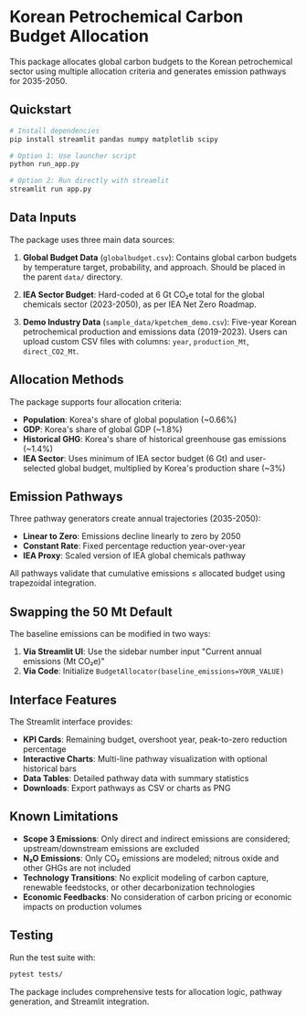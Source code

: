 # Korean Petrochemical Carbon Budget Allocation

This package allocates global carbon budgets to the Korean petrochemical sector using multiple allocation criteria and generates emission pathways for 2035-2050.

## Quickstart

```bash
# Install dependencies
pip install streamlit pandas numpy matplotlib scipy

# Option 1: Use launcher script
python run_app.py

# Option 2: Run directly with streamlit
streamlit run app.py
```

## Data Inputs

The package uses three main data sources:

1. **Global Budget Data** (`globalbudget.csv`): Contains global carbon budgets by temperature target, probability, and approach. Should be placed in the parent `data/` directory.

2. **IEA Sector Budget**: Hard-coded at 6 Gt CO₂e total for the global chemicals sector (2023-2050), as per IEA Net Zero Roadmap.

3. **Demo Industry Data** (`sample_data/kpetchem_demo.csv`): Five-year Korean petrochemical production and emissions data (2019-2023). Users can upload custom CSV files with columns: `year`, `production_Mt`, `direct_CO2_Mt`.

## Allocation Methods

The package supports four allocation criteria:

- **Population**: Korea's share of global population (~0.66%)
- **GDP**: Korea's share of global GDP (~1.8%)  
- **Historical GHG**: Korea's share of historical greenhouse gas emissions (~1.4%)
- **IEA Sector**: Uses minimum of IEA sector budget (6 Gt) and user-selected global budget, multiplied by Korea's production share (~3%)

## Emission Pathways

Three pathway generators create annual trajectories (2035-2050):

- **Linear to Zero**: Emissions decline linearly to zero by 2050
- **Constant Rate**: Fixed percentage reduction year-over-year
- **IEA Proxy**: Scaled version of IEA global chemicals pathway

All pathways validate that cumulative emissions ≤ allocated budget using trapezoidal integration.

## Swapping the 50 Mt Default

The baseline emissions can be modified in two ways:

1. **Via Streamlit UI**: Use the sidebar number input "Current annual emissions (Mt CO₂e)"
2. **Via Code**: Initialize `BudgetAllocator(baseline_emissions=YOUR_VALUE)`

## Interface Features

The Streamlit interface provides:

- **KPI Cards**: Remaining budget, overshoot year, peak-to-zero reduction percentage
- **Interactive Charts**: Multi-line pathway visualization with optional historical bars
- **Data Tables**: Detailed pathway data with summary statistics
- **Downloads**: Export pathways as CSV or charts as PNG

## Known Limitations

- **Scope 3 Emissions**: Only direct and indirect emissions are considered; upstream/downstream emissions are excluded
- **N₂O Emissions**: Only CO₂ emissions are modeled; nitrous oxide and other GHGs are not included
- **Technology Transitions**: No explicit modeling of carbon capture, renewable feedstocks, or other decarbonization technologies
- **Economic Feedbacks**: No consideration of carbon pricing or economic impacts on production volumes

## Testing

Run the test suite with:

```bash
pytest tests/
```

The package includes comprehensive tests for allocation logic, pathway generation, and Streamlit integration.
